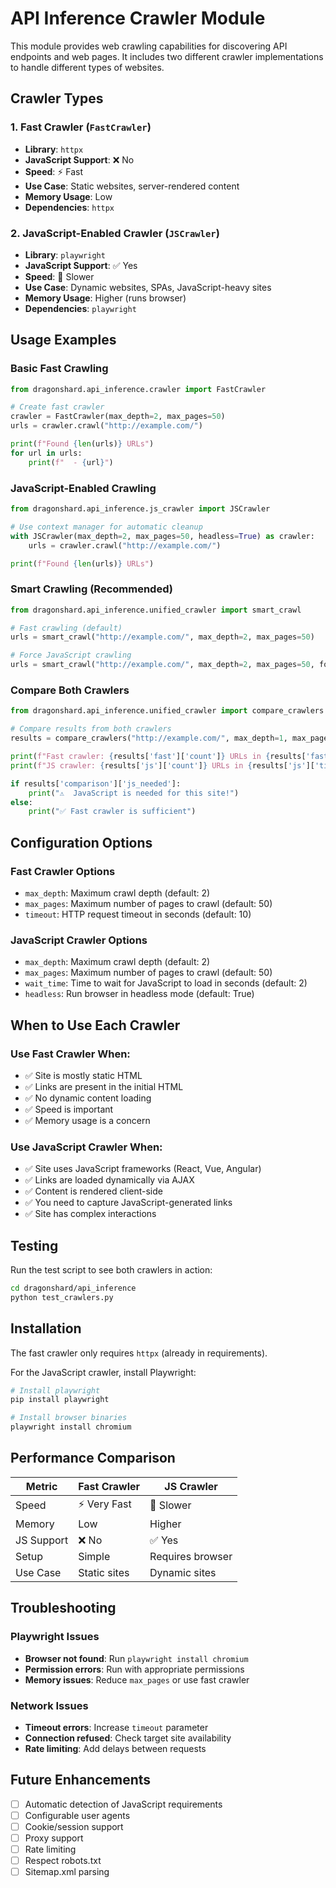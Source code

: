# API Inference Crawler Module

This module provides web crawling capabilities for discovering API endpoints and web pages. It includes two different crawler implementations to handle different types of websites.

## Crawler Types

### 1. Fast Crawler (`FastCrawler`)
- **Library**: `httpx`
- **JavaScript Support**: ❌ No
- **Speed**: ⚡ Fast
- **Use Case**: Static websites, server-rendered content
- **Memory Usage**: Low
- **Dependencies**: `httpx`

### 2. JavaScript-Enabled Crawler (`JSCrawler`)
- **Library**: `playwright`
- **JavaScript Support**: ✅ Yes
- **Speed**: 🐌 Slower
- **Use Case**: Dynamic websites, SPAs, JavaScript-heavy sites
- **Memory Usage**: Higher (runs browser)
- **Dependencies**: `playwright`

## Usage Examples

### Basic Fast Crawling
```python
from dragonshard.api_inference.crawler import FastCrawler

# Create fast crawler
crawler = FastCrawler(max_depth=2, max_pages=50)
urls = crawler.crawl("http://example.com/")

print(f"Found {len(urls)} URLs")
for url in urls:
    print(f"  - {url}")
```

### JavaScript-Enabled Crawling
```python
from dragonshard.api_inference.js_crawler import JSCrawler

# Use context manager for automatic cleanup
with JSCrawler(max_depth=2, max_pages=50, headless=True) as crawler:
    urls = crawler.crawl("http://example.com/")

print(f"Found {len(urls)} URLs")
```

### Smart Crawling (Recommended)
```python
from dragonshard.api_inference.unified_crawler import smart_crawl

# Fast crawling (default)
urls = smart_crawl("http://example.com/", max_depth=2, max_pages=50)

# Force JavaScript crawling
urls = smart_crawl("http://example.com/", max_depth=2, max_pages=50, force_js=True)
```

### Compare Both Crawlers
```python
from dragonshard.api_inference.unified_crawler import compare_crawlers

# Compare results from both crawlers
results = compare_crawlers("http://example.com/", max_depth=1, max_pages=10)

print(f"Fast crawler: {results['fast']['count']} URLs in {results['fast']['time']:.2f}s")
print(f"JS crawler: {results['js']['count']} URLs in {results['js']['time']:.2f}s")

if results['comparison']['js_needed']:
    print("⚠️  JavaScript is needed for this site!")
else:
    print("✅ Fast crawler is sufficient")
```

## Configuration Options

### Fast Crawler Options
- `max_depth`: Maximum crawl depth (default: 2)
- `max_pages`: Maximum number of pages to crawl (default: 50)
- `timeout`: HTTP request timeout in seconds (default: 10)

### JavaScript Crawler Options
- `max_depth`: Maximum crawl depth (default: 2)
- `max_pages`: Maximum number of pages to crawl (default: 50)
- `wait_time`: Time to wait for JavaScript to load in seconds (default: 2)
- `headless`: Run browser in headless mode (default: True)

## When to Use Each Crawler

### Use Fast Crawler When:
- ✅ Site is mostly static HTML
- ✅ Links are present in the initial HTML
- ✅ No dynamic content loading
- ✅ Speed is important
- ✅ Memory usage is a concern

### Use JavaScript Crawler When:
- ✅ Site uses JavaScript frameworks (React, Vue, Angular)
- ✅ Links are loaded dynamically via AJAX
- ✅ Content is rendered client-side
- ✅ You need to capture JavaScript-generated links
- ✅ Site has complex interactions

## Testing

Run the test script to see both crawlers in action:

```bash
cd dragonshard/api_inference
python test_crawlers.py
```

## Installation

The fast crawler only requires `httpx` (already in requirements).

For the JavaScript crawler, install Playwright:

```bash
# Install playwright
pip install playwright

# Install browser binaries
playwright install chromium
```

## Performance Comparison

| Metric | Fast Crawler | JS Crawler |
|--------|--------------|------------|
| Speed | ⚡ Very Fast | 🐌 Slower |
| Memory | Low | Higher |
| JS Support | ❌ No | ✅ Yes |
| Setup | Simple | Requires browser |
| Use Case | Static sites | Dynamic sites |

## Troubleshooting

### Playwright Issues
- **Browser not found**: Run `playwright install chromium`
- **Permission errors**: Run with appropriate permissions
- **Memory issues**: Reduce `max_pages` or use fast crawler

### Network Issues
- **Timeout errors**: Increase `timeout` parameter
- **Connection refused**: Check target site availability
- **Rate limiting**: Add delays between requests

## Future Enhancements

- [ ] Automatic detection of JavaScript requirements
- [ ] Configurable user agents
- [ ] Cookie/session support
- [ ] Proxy support
- [ ] Rate limiting
- [ ] Respect robots.txt
- [ ] Sitemap.xml parsing 